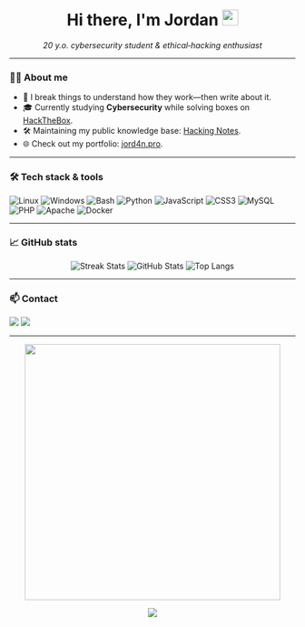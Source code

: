 <h1 align="center">Hi there, I'm Jordan <img src="https://media.giphy.com/media/hvRJCLFzcasrR4ia7z/giphy.gif" width="28"/></h1>

<p align="center">
  <em>20&nbsp;y.o. cybersecurity student &amp; ethical‑hacking enthusiast</em>
</p>

---

### 🧑‍💻 About&nbsp;me
- 🔐 I break things to understand how they work—then write about it.
- 🎓 Currently studying **Cybersecurity** while solving boxes on <a href="https://app.hackthebox.com/profile/1345367">HackTheBox</a>.
- 🛠️ Maintaining my public knowledge base: <a href="https://hacking-notes.jord4n.pro/">Hacking Notes</a>.
- 🌐 Check out my portfolio: <a href="https://jord4n.pro/">jord4n.pro</a>.

---

### 🛠️ Tech stack &amp; tools
![Linux](https://cdn.jsdelivr.net/gh/devicons/devicon/icons/linux/linux-original.svg)
![Windows](https://cdn.jsdelivr.net/gh/devicons/devicon/icons/windows8/windows8-original.svg)
![Bash](https://cdn.jsdelivr.net/gh/devicons/devicon/icons/bash/bash-original.svg)
![Python](https://cdn.jsdelivr.net/gh/devicons/devicon/icons/python/python-original.svg)
![JavaScript](https://cdn.jsdelivr.net/gh/devicons/devicon/icons/javascript/javascript-plain.svg)
![CSS3](https://cdn.jsdelivr.net/gh/devicons/devicon/icons/css3/css3-original.svg)
![MySQL](https://cdn.jsdelivr.net/gh/devicons/devicon/icons/mysql/mysql-original.svg)
![PHP](https://cdn.jsdelivr.net/gh/devicons/devicon/icons/php/php-original.svg)
![Apache](https://cdn.jsdelivr.net/gh/devicons/devicon/icons/apache/apache-original.svg)
![Docker](https://cdn.jsdelivr.net/gh/devicons/devicon/icons/docker/docker-original.svg)

---

### 📈 GitHub stats
<div align="center">
  <img src="https://github-readme-streak-stats.herokuapp.com?user=jordanmacia&theme=tokyonight_duo&hide_border=true&date_format=M%20j%5B%2C%20Y%5D" alt="Streak Stats"/>
  <img src="https://github-readme-stats.vercel.app/api?username=jordanmacia&show_icons=true&theme=tokyonight&hide_border=true" alt="GitHub Stats"/>
  <img src="https://github-readme-stats.vercel.app/api/top-langs/?username=jordanmacia&layout=compact&langs_count=8&hide_border=true&theme=tokyonight" alt="Top Langs"/>
</div>

---

### 📫 Contact
<p>
  <a href="mailto:jordanmacia@protonmail.com"><img src="https://img.shields.io/badge/Email-333?style=for-the-badge&logo=protonmail&logoColor=white"/></a>
  <a href="https://www.linkedin.com/in/jordanmacia/"><img src="https://img.shields.io/badge/LinkedIn-0A66C2?style=for-the-badge&logo=linkedin&logoColor=white"/></a>
</p>

---

<div align="center">
  <img src="https://hacking-notes.jord4n.pro/~gitbook/image?url=https%3A%2F%2F3892280740-files.gitbook.io%2F%7E%2Ffiles%2Fv0%2Fb%2Fgitbook-x-prod.appspot.com%2Fo%2Fspaces%252FOeqybfPyWliD6m1hbKa3%252Fuploads%252FAuMJoiR4ncrnVvDIFkkf%252Fhack.gif%3Falt%3Dmedia%26token%3D55dbc921-4504-4c43-a506-91740ac67a8d&width=400&dpr=3&quality=100&sign=317a70e5&sv=2" width="450" />
</div>

<p align="center">
  <img src="https://profile-counter.glitch.me/jordanmacia/count.svg" />
</p>

<!--
**Fun fact:** I edit this README with <img src="https://cdn.jsdelivr.net/gh/devicons/devicon/icons/vim/vim-original.svg" width="14"/>.
-->
